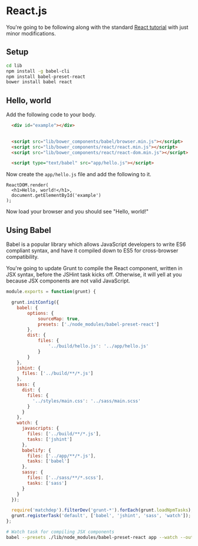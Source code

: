 # React.js

You're going to be following along with the standard [React tutorial](https://facebook.github.io/react/docs/tutorial.html) with just minor modifications.

## Setup
```bash
cd lib
npm install -g babel-cli
npm install babel-preset-react
bower install babel react

```

## Hello, world

Add the following code to your body.

```html
  <div id="example"></div>
    

  <script src="lib/bower_components/babel/browser.min.js"></script>
  <script src="lib/bower_components/react/react.min.js"></script>
  <script src="lib/bower_components/react/react-dom.min.js"></script>

  <script type="text/babel" src="app/hello.js"></script>
```

Now create the `app/hello.js` file and add the following to it.

```
ReactDOM.render(
  <h1>Hello, world!</h1>,
  document.getElementById('example')
);
```

Now load your browser and you should see "Hello, world!"

## Using Babel

Babel is a popular library which allows JavaScript developers to write ES6 compliant syntax, and have it compiled down to ES5 for cross-browser compatibility.

You're going to update Grunt to compile the React component, written in JSX syntax, before the JSHint task kicks off. Otherwise, it will yell at you because JSX components are not valid JavaScript.

```js
module.exports = function(grunt) {

  grunt.initConfig({
    babel: {
        options: {
            sourceMap: true,
            presets: ['./node_modules/babel-preset-react']
        },
        dist: {
            files: {
                '../build/hello.js': '../app/hello.js'
            }
        }
    },
    jshint: {
      files: ['../build/**/*.js']
    },
    sass: {
      dist: {
        files: {
          '../styles/main.css': '../sass/main.scss'
        }
      }
    },
    watch: {
      javascripts: {
        files: ['../build/**/*.js'],
        tasks: ['jshint']
      },
      babelify: {
        files: ['../app/**/*.js'],
        tasks: ['babel']
      },
      sassy: {
        files: ['../sass/**/*.scss'],
        tasks: ['sass']
      }
    }
  });

  require('matchdep').filterDev('grunt-*').forEach(grunt.loadNpmTasks);
  grunt.registerTask('default', ['babel', 'jshint', 'sass', 'watch']);
};
```

```bash
# Watch task for compiling JSX components
babel --presets ./lib/node_modules/babel-preset-react app --watch --out-dir build
```